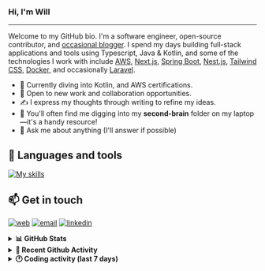 ### Hi, I'm Will

---

Welcome to my GitHub bio. I'm a software engineer, open-source contributor, and [occasional blogger][blog]. I spend my days building full-stack applications and tools using Typescript, Java & Kotlin, and some of the technologies I work with include [AWS](https://aws.amazon.com/fr/), [Next.js](https://nextjs.org/), [Spring Boot](https://spring.io/projects/spring-boot), [Nest.js](https://nestjs.com/), [Tailwind CSS](https://github.com/tailwindlabs/tailwindcss), [Docker](https://www.docker.com/), and occasionally [Laravel](https://laravel.com/).

- 🔭 Currently diving into Kotlin, and AWS certifications.
- 👯 Open to new work and collaboration opportunities.
- ✍️ I express my thoughts through writing to refine my ideas.
- 🧠 You'll often find me digging into my **second-brain** folder on my laptop—it's a handy resource!
- 💬 Ask me about anything (I'll answer if possible)

## 🎨 Languages and tools

[![My skills](https://skillicons.dev/icons?i=typescript,js,nodejs,nest,java,kotlin,spring,python,fastapi,django,aws,docker,vscode,idea,tailwind&perline=15)](https://wilfriedago.dev/about#skills)

## 📫 Get in touch
[![web](https://img.shields.io/badge/WEBSITE-12100E?logo=google-earth&color=282A36)][website]
[![email](https://img.shields.io/badge/MAIL-12100E?logo=mailgun&color=282A36)][mail]
[![linkedin](https://img.shields.io/badge/LINKEDIN-12100E?logo=linkedin&color=282A36)][linkedin]


<details>
  <summary><b>📊 GitHub Stats</b></summary>
	<br/>
	<p align="left">
		<img width="49.5%" src="https://github-readme-stats.vercel.app/api?username=wilfriedago&show_icons=true&count_private=true&title_color=10b981&icon_color=10b981&theme=react&hide_border=true" />
		<img width="49.5%" src="https://streak-stats.demolab.com/?user=wilfriedago&hide_border=true&theme=react&ring=10b981&fire=fff&currStreakNum=fff&sideLabels=10b981&currStreakLabel=10b981&sideNums=fff" />
	</p>
</details>

<details>
  <summary><b>📅 Recent Github Activity</b></summary>
	<br>

<!--RECENT_ACTIVITY:last_update-->
Last Updated: Saturday, October 18th, 2025, 4:18:13 AM
<!--RECENT_ACTIVITY:last_update_end-->

<!--RECENT_ACTIVITY:start-->
1. 🔱 Forked [wilfriedago/rijksmuseum](https://github.com/wilfriedago/rijksmuseum) from [wilfriedago/rijksmuseum](https://github.com/wilfriedago/rijksmuseum)<br>
2. ⭐ Starred [fethij/Rijksmuseum](https://github.com/fethij/Rijksmuseum)<br>
3. ⭐ Starred [openMF/kmp-project-template](https://github.com/openMF/kmp-project-template)<br>
4. ⭐ Starred [skydoves/Pokedex](https://github.com/skydoves/Pokedex)<br>
5. 🔱 Forked [wilfriedago/confetti](https://github.com/wilfriedago/confetti) from [wilfriedago/confetti](https://github.com/wilfriedago/confetti)<br>
<!--RECENT_ACTIVITY:end-->
</details>

<details>
  <summary><b>🕐 Coding activity (last 7 days)</b></summary>
	<br>

<!--START_SECTION:waka-->

```python
Total Time: 15 hrs 8 mins

HTML             2 hrs 41 mins   ████▒░░░░░░░░░░░░░░░░░░░░   17.53 %
SCSS             1 hr 47 mins    ███░░░░░░░░░░░░░░░░░░░░░░   11.66 %
TypeScript       1 hr 43 mins    ██▓░░░░░░░░░░░░░░░░░░░░░░   11.27 %
Python           1 hr 35 mins    ██▓░░░░░░░░░░░░░░░░░░░░░░   10.37 %
JavaScript       1 hr 33 mins    ██▓░░░░░░░░░░░░░░░░░░░░░░   10.20 %
CSV              37 mins         █░░░░░░░░░░░░░░░░░░░░░░░░   04.03 %
CSS              34 mins         █░░░░░░░░░░░░░░░░░░░░░░░░   03.74 %
Other            12 mins         ▒░░░░░░░░░░░░░░░░░░░░░░░░   01.31 %
```

<!--END_SECTION:waka-->
</details>

[website]: https://wilfriedago.me
[linkedin]: https://linkedin.com/in/wilfriedago
[blog]: https://wilfriedago.me/blog
[mail]: mailto:hello@wilfriedago.me
